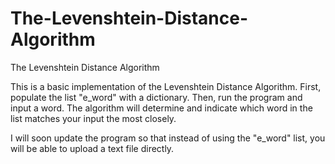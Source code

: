# The-Levenshtein-Distance-Algorithm
The Levenshtein Distance Algorithm



This is a basic implementation of the Levenshtein Distance Algorithm. 
First, populate the list "e_word" with a dictionary. 
Then, run the program and input a word. The algorithm will determine and indicate which word in the list matches your input the most closely.

I will soon update the program so that instead of using the "e_word" list, you will be able to upload a text file directly.
